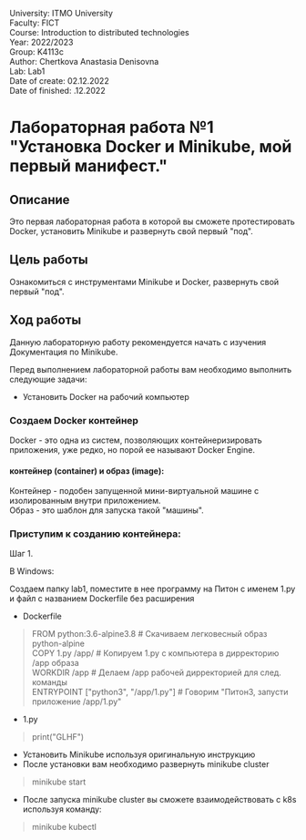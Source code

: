 University: ITMO University <br />
Faculty: FICT <br />
Course: Introduction to distributed technologies <br />
Year: 2022/2023 <br />
Group: K4113c <br />
Author: Chertkova Anastasia Denisovna <br />
Lab: Lab1 <br />
Date of create: 02.12.2022 <br />
Date of finished: .12.2022 <br />


# Лабораторная работа №1 "Установка Docker и Minikube, мой первый манифест."

## Описание
Это первая лабораторная работа в которой вы сможете протестировать Docker, установить Minikube и развернуть свой первый "под".

## Цель работы
Ознакомиться с инструментами Minikube и Docker, развернуть свой первый "под".

## Ход работы
Данную лабораторную работу рекомендуется начать с изучения Документация по Minikube.


Перед выполнением лабораторной работы вам необходимо выполнить следующие задачи:

- Установить Docker на рабочий компьютер

### Создаем Docker контейнер

Docker - это одна из систем, позволяющих контейнеризировать приложения, уже редко, но порой ее называют Docker Engine. 
#### контейнер (container) и образ (image):

Контейнер - подобен запущенной мини-виртуальной машине с изолированным внутри приложением.<br />
Образ - это шаблон для запуска такой "машины".

### Приступим к созданию контейнера:

Шаг 1.

В Windows:

Cоздаем папку lab1, поместите в нее программу на Питон с именем 1.py и файл с названием Dockerfile без расширения

* Dockerfile

> FROM python:3.6-alpine3.8                     # Скачиваем легковесный образ python-alpine <br />
COPY 1.py /app/                               # Копируем 1.py с компьютера в дирректорию /app образа <br />
WORKDIR /app                                  # Делаем /app рабочей дирректорией для след. команды <br />
ENTRYPOINT ["python3", "/app/1.py"]           # Говорим "Питон3, запусти приложение /app/1.py" <br />

* 1.py

> print("GLHF")

- Установить Minikube используя оригинальную инструкцию
- После установки вам необходимо развернуть minikube cluster

> minikube start

- После запуска minikube cluster вы сможете взаимодействовать с k8s используя команду:

>minikube kubectl


